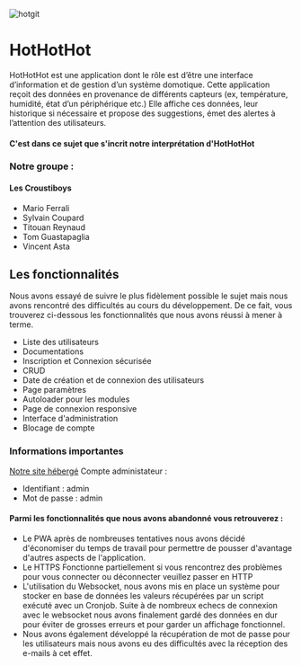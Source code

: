![hotgit](https://user-images.githubusercontent.com/62051465/153775408-8911c055-5e8e-4653-a1bc-64a47f364c08.png)

# HotHotHot
HotHotHot est une application dont le rôle est d’être une interface d’information et 
de gestion d’un système domotique. 
Cette application reçoit des données en provenance de différents capteurs (ex, 
température, humidité, état d’un périphérique etc.) 
Elle affiche ces données, leur historique si nécessaire et propose des suggestions, 
émet des alertes à l’attention des utilisateurs. 

#### C'est dans ce sujet que s'incrit notre interprétation d'HotHotHot

### Notre groupe :
#### Les Croustiboys
- Mario Ferrali 
- Sylvain Coupard
- Titouan Reynaud
- Tom Guastapaglia
- Vincent Asta
 
 ## Les fonctionnalités
 Nous avons essayé de suivre le plus fidèlement possible le sujet mais nous avons rencontré des difficultés au cours du développement.
 De ce fait, vous trouverez ci-dessous les fonctionnalités que nous avons réussi à mener à terme. 

 - Liste des utilisateurs
 - Documentations
 - Inscription et Connexion sécurisée
 - CRUD
 - Date de création et de connexion des utilisateurs
 - Page paramètres
 - Autoloader pour les modules
 - Page de connexion responsive
 - Interface d'administration
 - Blocage de compte
### Informations importantes
[Notre site hébergé](http://ec2-15-237-149-228.eu-west-3.compute.amazonaws.com/)
Compte administateur :
- Identifiant : admin
- Mot de passe : admin
 #### Parmi les fonctionnalités que nous avons abandonné vous retrouverez : 
 - Le PWA après de nombreuses tentatives nous avons décidé d'économiser du temps de travail pour permettre de pousser d'avantage d'autres aspects de l'application.
 - Le HTTPS Fonctionne partiellement si vous rencontrez des problèmes pour vous connecter ou déconnecter veuillez passer en HTTP
 - L'utilisation du Websocket, nous avons mis en place un système pour stocker en base de données les valeurs récupérées par un script exécuté avec un Cronjob. Suite à de nombreux echecs de connexion avec le websocket nous avons finalement gardé des données en dur pour éviter de grosses erreurs et pour garder un affichage fonctionnel.
 - Nous avons également développé la récupération de mot de passe pour les utilisateurs mais nous avons eu des difficultés avec la réception des e-mails à cet effet.
